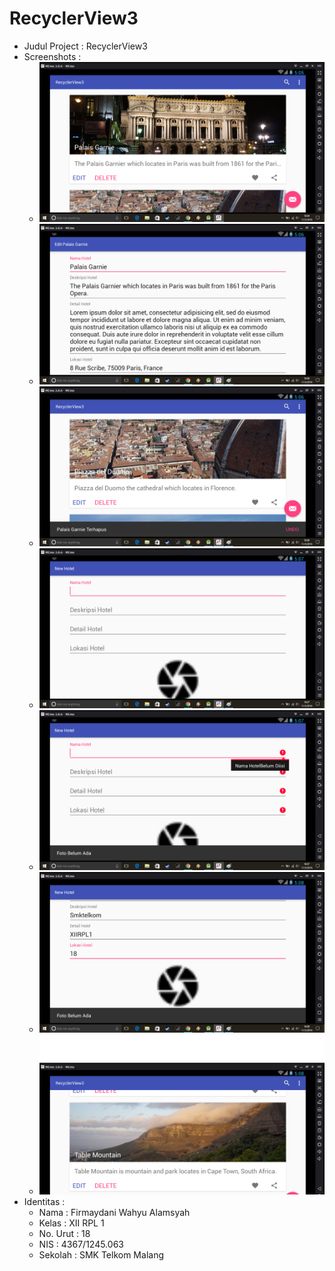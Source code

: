 # RecyclerView3

* Judul Project : RecyclerView3
* Screenshots :
  * ![RecyclerView3SS1](https://github.com/firmaydani/RecyclerView3/blob/master/RecyclerView3_1.png)
  * ![RecyclerView3SS2](https://github.com/firmaydani/RecyclerView3/blob/master/RecyclerView3_2.png)
  * ![RecyclerView3SS3](https://github.com/firmaydani/RecyclerView3/blob/master/RecyclerView3_3.png)
  * ![RecyclerView3SS4](https://github.com/firmaydani/RecyclerView3/blob/master/RecyclerView3_4.png)
  * ![RecyclerView3SS5](https://github.com/firmaydani/RecyclerView3/blob/master/RecyclerView3_5.png)
  * ![RecyclerView3SS6](https://github.com/firmaydani/RecyclerView3/blob/master/RecyclerView3_6.png)
  * ![RecyclerView3SS7](https://github.com/firmaydani/RecyclerView3/blob/master/RecyclerView3_7.png)
* Identitas :
  * Nama     : Firmaydani Wahyu Alamsyah
  * Kelas    : XII RPL 1
  * No. Urut : 18
  * NIS      : 4367/1245.063
  * Sekolah  : SMK Telkom Malang
